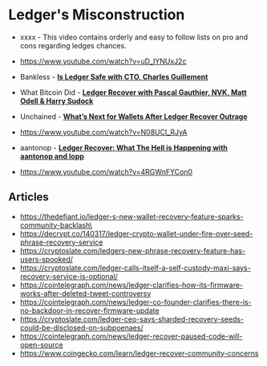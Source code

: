 # Ledger's Misconstruction

- xxxx -
This video contains orderly and easy to follow lists on pro and cons regarding ledges chances.
- https://www.youtube.com/watch?v=uD_IYNUxJ2c

- Bankless - [**Is Ledger Safe with CTO, Charles Guillement**](https://www.youtube.com/watch?v=X7WjuxE6K5w)
- What Bitcoin Did - [**Ledger Recover with Pascal Gauthier, NVK, Matt Odell & Harry Sudock**](https://www.youtube.com/watch?v=M3VjQUcyZSY)
- Unchained - [**What’s Next for Wallets After Ledger Recover Outrage**](https://www.youtube.com/watch?v=XR-Sp8Mhzp0)
- https://www.youtube.com/watch?v=N08UCl_RJyA
- aantonop - [**Ledger Recover: What The Hell is Happening with aantonop and lopp**](https://www.youtube.com/watch?v=9scIevuymZM)
- https://www.youtube.com/watch?v=4RGWnFYCon0


## Articles
- https://thedefiant.io/ledger-s-new-wallet-recovery-feature-sparks-community-backlash\
- https://decrypt.co/140317/ledger-crypto-wallet-under-fire-over-seed-phrase-recovery-service
- https://cryptoslate.com/ledgers-new-phrase-recovery-feature-has-users-spooked/
- https://cryptoslate.com/ledger-calls-itself-a-self-custody-maxi-says-recovery-service-is-optional/
- https://cointelegraph.com/news/ledger-clarifies-how-its-firmware-works-after-deleted-tweet-controversy
- https://cointelegraph.com/news/ledger-co-founder-clarifies-there-is-no-backdoor-in-recover-firmware-update
- https://cryptoslate.com/ledger-ceo-says-sharded-recovery-seeds-could-be-disclosed-on-subpoenaes/
- https://cointelegraph.com/news/ledger-recover-paused-code-will-open-source
- https://www.coingecko.com/learn/ledger-recover-community-concerns
